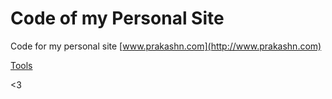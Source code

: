 # Code of my Personal Site


Code for my personal site [www.prakashn.com](http://www.prakashn.com)

[Tools](https://github.com/prakashn27/prakashn27.github.io/wiki/Tools)

<3
